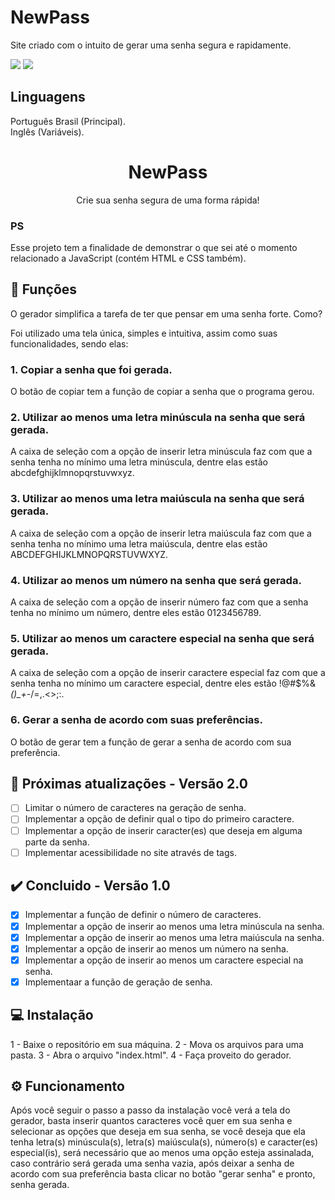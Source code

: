 # NewPass
Site criado com o intuito de gerar uma senha segura e rapidamente.

![](https://img.shields.io/badge/CODE%20BY-VictorA02-brightgreen?style=for-the-badge&logo=appveyor)
![](https://img.shields.io/badge/STATUS-FINISHED-red?style=for-the-badge&logo=appveyor)

## Linguagens
Português Brasil (Principal). <br>
Inglês (Variáveis).

<h1 align="center"> NewPass </h1>
<p align="center"> Crie sua senha segura de uma forma rápida!</p>

### PS
Esse projeto tem a finalidade de demonstrar o que sei até o momento relacionado a JavaScript (contém HTML e CSS também).

## 🎯 Funções
O gerador simplifica a tarefa de ter que pensar em uma senha forte. Como?

Foi utilizado uma tela única, simples e intuitiva, assim como suas funcionalidades, sendo elas:

### 1. Copiar a senha que foi gerada.

O botão de copiar tem a função de copiar a senha que o programa gerou.

### 2. Utilizar ao menos uma letra minúscula na senha que será gerada.

A caixa de seleção com a opção de inserir letra minúscula faz com que a senha tenha no mínimo uma letra minúscula, dentre elas estão abcdefghijklmnopqrstuvwxyz.

### 3. Utilizar ao menos uma letra maiúscula na senha que será gerada.

A caixa de seleção com a opção de inserir letra maiúscula faz com que a senha tenha no mínimo uma letra maiúscula, dentre elas estão ABCDEFGHIJKLMNOPQRSTUVWXYZ.

### 4. Utilizar ao menos um número na senha que será gerada.

A caixa de seleção com a opção de inserir número faz com que a senha tenha no mínimo um número, dentre eles estão 0123456789.

### 5. Utilizar ao menos um caractere especial na senha que será gerada.

A caixa de seleção com a opção de inserir caractere especial faz com que a senha tenha no mínimo um caractere especial, dentre eles estão !@#$%&*()_+-*/=,.<>;:.

### 6. Gerar a senha de acordo com suas preferências.

O botão de gerar tem a função de gerar a senha de acordo com sua preferência.


## 🚀 Próximas atualizações - Versão 2.0
- [ ] Limitar o número de caracteres na geração de senha.
- [ ] Implementar a opção de definir qual o tipo do primeiro caractere.
- [ ] Implementar a opção de inserir caracter(es) que deseja em alguma parte da senha.
- [ ] Implementar acessibilidade no site através de tags.

## ✔️ Concluido - Versão 1.0
- [x] Implementar a função de definir o número de caracteres.
- [x] Implementar a opção de inserir ao menos uma letra minúscula na senha.
- [x] Implementar a opção de inserir ao menos uma letra maiúscula na senha.
- [x] Implementar a opção de inserir ao menos um número na senha.
- [x] Implementar a opção de inserir ao menos um caractere especial na senha.
- [x] Implementaar a função de geração de senha.

## 💻 Instalação

1 - Baixe o repositório em sua máquina.
2 - Mova os arquivos para uma pasta.
3 - Abra o arquivo "index.html".
4 - Faça proveito do gerador.

## ⚙️ Funcionamento

Após você seguir o passo a passo da instalação você verá a tela do gerador, basta inserir quantos caracteres você quer em sua senha e selecionar as opções que deseja em sua senha, se você deseja que ela tenha letra(s) minúscula(s), letra(s) maiúscula(s), número(s) e caracter(es) especial(is), será necessário que ao menos uma opção esteja assinalada, caso contrário será gerada uma senha vazia, após deixar a senha de acordo com sua preferência basta clicar no botão "gerar senha" e pronto, senha gerada.
